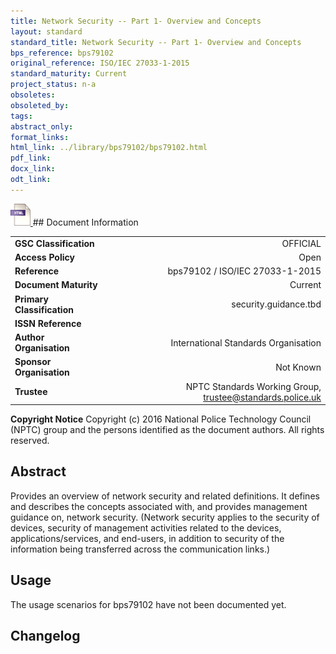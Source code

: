 ```yaml
---
title: Network Security -- Part 1- Overview and Concepts
layout: standard
standard_title: Network Security -- Part 1- Overview and Concepts
bps_reference: bps79102
original_reference: ISO/IEC 27033-1-2015
standard_maturity: Current
project_status: n-a
obsoletes: 
obsoleted_by: 
tags: 
abstract_only:
format_links:
html_link: ../library/bps79102/bps79102.html
pdf_link: 
docx_link: 
odt_link: 
---
```


<a target="_blank" href="../library/bps79102/bps79102.html">
    <img src="../images/html@0.5x.png" alt="html link" title="html link" style="max-height:35px;">
</a>
## Document Information

|||
| :------- | ------: |
| **GSC Classification**     | OFFICIAL |
| **Access Policy**          | Open |
| **Reference**              | bps79102  / ISO/IEC 27033-1-2015  |
| **Document Maturity**      | Current |
| **Primary Classification** | security.guidance.tbd |
| **ISSN Reference**         |  |
| **Author Organisation**    |International Standards Organisation|
| **Sponsor Organisation**   |Not Known|
| **Trustee**                | NPTC Standards Working Group, <a href="mailto:trustee@standards.police.uk?subject=bps79102 Network Security -- Part 1- Overview and Concepts">trustee@standards.police.uk |

**Copyright Notice**
Copyright (c) 2016 National Police Technology Council (NPTC) group and the persons identified as the document authors. All rights reserved.

## Abstract
Provides an overview of network security and related definitions. It defines and describes the concepts associated with, and provides management guidance on, network security. (Network security applies to the security of devices, security of management activities related to the devices, applications/services, and end-users, in addition to security of the information being transferred across the communication links.)
        
## Usage
The usage scenarios for bps79102 have not been documented yet.

## Changelog

